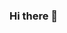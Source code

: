 ### Hi there 👋

<!--
**PeteHaugh/PeteHaugh** is a ✨ _special_ ✨ repository because its `README.md` (this file) appears on your GitHub profile.

I'm a full stack engineer with a primary focus in Typescript, Python

I'm currently trying to improve my core skillset and learn Golang

Please see my up to date porject work via my portfolio site -

The projects on there are ever developing and being revised

Project I'm currently developing:

- Send it!


Here are some ideas to get you started:

- 🔭 I’m currently working on ...
- 🌱 I’m currently learning ...
- 👯 I’m looking to collaborate on ...
- 🤔 I’m looking for help with ...
- 💬 Ask me about ...
- 📫 How to reach me: ...
- 😄 Pronouns: ...
- ⚡ Fun fact: ...
-->
